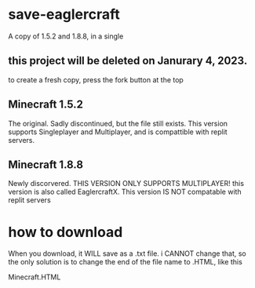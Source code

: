 # save-eaglercraft
A copy of 1.5.2 and 1.8.8, in a single 
## this project will be deleted on Janurary 4, 2023.
to create a fresh copy, press the fork button at the top

## Minecraft 1.5.2
The original. Sadly discontinued, but the file still exists. This version supports Singleplayer and Multiplayer, and is compattible with replit servers.
## Minecraft 1.8.8
Newly discorvered. THIS VERSION ONLY SUPPORTS MULTIPLAYER! this version is also called EaglercraftX. This version IS NOT compatable with replit servers


# how to download

When you download, it WILL save as a .txt file. i CANNOT change that, so the only solution is to change the end of the file name to .HTML, like this


Minecraft.HTML


<!-- HOW TO RUN EAGLERCRAFT SERVERS --!>
